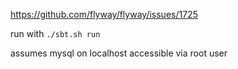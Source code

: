 https://github.com/flyway/flyway/issues/1725

run with `./sbt.sh run`

assumes mysql on localhost accessible via root user